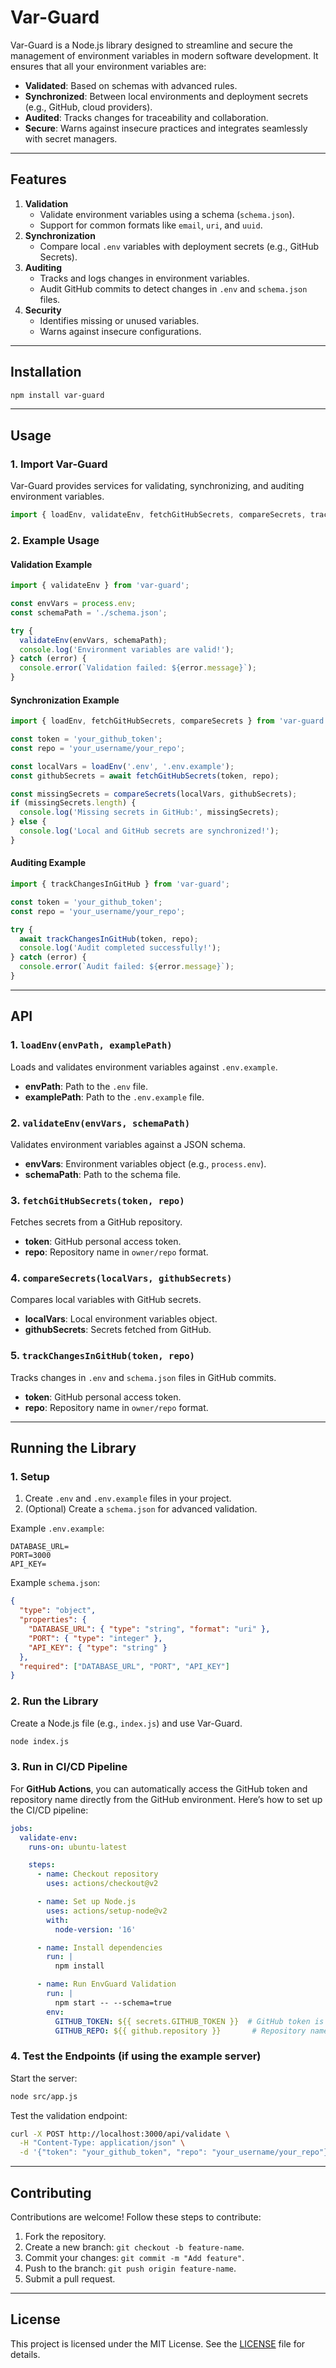 # Var-Guard

Var-Guard is a Node.js library designed to streamline and secure the management of environment variables in modern software development. It ensures that all your environment variables are:

- **Validated**: Based on schemas with advanced rules.
- **Synchronized**: Between local environments and deployment secrets (e.g., GitHub, cloud providers).
- **Audited**: Tracks changes for traceability and collaboration.
- **Secure**: Warns against insecure practices and integrates seamlessly with secret managers.

---

## Features

1. **Validation**
   - Validate environment variables using a schema (`schema.json`).
   - Support for common formats like `email`, `uri`, and `uuid`.
2. **Synchronization**
   - Compare local `.env` variables with deployment secrets (e.g., GitHub Secrets).
3. **Auditing**
   - Tracks and logs changes in environment variables.
   - Audit GitHub commits to detect changes in `.env` and `schema.json` files.
4. **Security**
   - Identifies missing or unused variables.
   - Warns against insecure configurations.

---

## Installation

```bash
npm install var-guard
```

---

## Usage

### 1. Import Var-Guard

Var-Guard provides services for validating, synchronizing, and auditing environment variables.

```javascript
import { loadEnv, validateEnv, fetchGitHubSecrets, compareSecrets, trackChangesInGitHub } from 'var-guard';
```

### 2. Example Usage

#### Validation Example

```javascript
import { validateEnv } from 'var-guard';

const envVars = process.env;
const schemaPath = './schema.json';

try {
  validateEnv(envVars, schemaPath);
  console.log('Environment variables are valid!');
} catch (error) {
  console.error(`Validation failed: ${error.message}`);
}
```

#### Synchronization Example

```javascript
import { loadEnv, fetchGitHubSecrets, compareSecrets } from 'var-guard';

const token = 'your_github_token';
const repo = 'your_username/your_repo';

const localVars = loadEnv('.env', '.env.example');
const githubSecrets = await fetchGitHubSecrets(token, repo);

const missingSecrets = compareSecrets(localVars, githubSecrets);
if (missingSecrets.length) {
  console.log('Missing secrets in GitHub:', missingSecrets);
} else {
  console.log('Local and GitHub secrets are synchronized!');
}
```

#### Auditing Example

```javascript
import { trackChangesInGitHub } from 'var-guard';

const token = 'your_github_token';
const repo = 'your_username/your_repo';

try {
  await trackChangesInGitHub(token, repo);
  console.log('Audit completed successfully!');
} catch (error) {
  console.error(`Audit failed: ${error.message}`);
}
```

---

## API

### 1. `loadEnv(envPath, examplePath)`

Loads and validates environment variables against `.env.example`.

- **envPath**: Path to the `.env` file.
- **examplePath**: Path to the `.env.example` file.

### 2. `validateEnv(envVars, schemaPath)`

Validates environment variables against a JSON schema.

- **envVars**: Environment variables object (e.g., `process.env`).
- **schemaPath**: Path to the schema file.

### 3. `fetchGitHubSecrets(token, repo)`

Fetches secrets from a GitHub repository.

- **token**: GitHub personal access token.
- **repo**: Repository name in `owner/repo` format.

### 4. `compareSecrets(localVars, githubSecrets)`

Compares local variables with GitHub secrets.

- **localVars**: Local environment variables object.
- **githubSecrets**: Secrets fetched from GitHub.

### 5. `trackChangesInGitHub(token, repo)`

Tracks changes in `.env` and `schema.json` files in GitHub commits.

- **token**: GitHub personal access token.
- **repo**: Repository name in `owner/repo` format.

---

## Running the Library

### 1. Setup

1. Create `.env` and `.env.example` files in your project.
2. (Optional) Create a `schema.json` for advanced validation.

Example `.env.example`:

```env
DATABASE_URL=
PORT=3000
API_KEY=
```

Example `schema.json`:

```json
{
  "type": "object",
  "properties": {
    "DATABASE_URL": { "type": "string", "format": "uri" },
    "PORT": { "type": "integer" },
    "API_KEY": { "type": "string" }
  },
  "required": ["DATABASE_URL", "PORT", "API_KEY"]
}
```

### 2. Run the Library

Create a Node.js file (e.g., `index.js`) and use Var-Guard.

```bash
node index.js
```

### 3. Run in CI/CD Pipeline

For **GitHub Actions**, you can automatically access the GitHub token and repository name directly from the GitHub environment. Here’s how to set up the CI/CD pipeline:

```yaml
jobs:
  validate-env:
    runs-on: ubuntu-latest

    steps:
      - name: Checkout repository
        uses: actions/checkout@v2

      - name: Set up Node.js
        uses: actions/setup-node@v2
        with:
          node-version: '16'

      - name: Install dependencies
        run: |
          npm install

      - name: Run EnvGuard Validation
        run: |
          npm start -- --schema=true
        env:
          GITHUB_TOKEN: ${{ secrets.GITHUB_TOKEN }}  # GitHub token is automatically available
          GITHUB_REPO: ${{ github.repository }}       # Repository name is automatically available
```

### 4. Test the Endpoints (if using the example server)

Start the server:

```bash
node src/app.js
```

Test the validation endpoint:

```bash
curl -X POST http://localhost:3000/api/validate \
  -H "Content-Type: application/json" \
  -d '{"token": "your_github_token", "repo": "your_username/your_repo"}'
```

---

## Contributing

Contributions are welcome! Follow these steps to contribute:

1. Fork the repository.
2. Create a new branch: `git checkout -b feature-name`.
3. Commit your changes: `git commit -m "Add feature"`.
4. Push to the branch: `git push origin feature-name`.
5. Submit a pull request.

---

## License

This project is licensed under the MIT License. See the [LICENSE](LICENSE) file for details.
